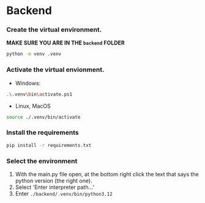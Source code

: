 # Backend
### Create the virtual environment.
**MAKE SURE YOU ARE IN THE `backend` FOLDER**
```bash
python -m venv .venv
```
### Activate the virtual envionment.
- Windows:
```bash
.\.venv\bin\activate.ps1
```
- Linux, MacOS
```bash
source ./.venv/bin/activate
```
### Install the requirements
```bash
pip install -r requirements.txt
```
### Select the environment
1. With the main.py file open, at the bottom right click the text that says the python version (the right one).
2. Select 'Enter interpreter path...'
3. Enter `./backend/.venv/bin/python3.12`
